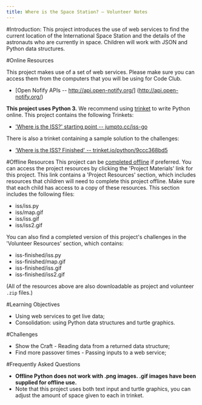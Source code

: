 ```yaml
---
title: Where is the Space Station? — Volunteer Notes
---
```


#Introduction:
This project introduces the use of web services to find the current location of the International Space Station and the details of the astronauts who are currently in space. Children will work with JSON and Python data structures. 

#Online Resources

This project makes use of a set of web services. Please make sure you can access them from the computers that you will be using for Code Club. 

+ [Open Nofify APIs -- http://api.open-notify.org/] (http://api.open-notify.org/)

__This project uses Python 3.__ We recommend using [trinket](https://trinket.io/) to write Python online. This project contains the following Trinkets:

+ ['Where is the ISS?' starting point -- jumpto.cc/iss-go](http://jumpto.cc/iss-go)

There is also a trinket containing a sample solution to the challenges:

+ [‘Where is the ISS? Finished' -- trinket.io/python/9ccc368bd5](https://trinket.io/python/b95851338c)

#Offline Resources
This project can be [completed offline](https://www.codeclubprojects.org/en-GB/resources/python-working-offline/) if preferred. You can access the project resources by clicking the 'Project Materials' link for this project. This link contains a 'Project Resources' section, which includes resources that children will need to complete this project offline. Make sure that each child has access to a copy of these resources. This section includes the following files:

+ iss/iss.py
+ iss/map.gif
+ iss/iss.gif
+ iss/iss2.gif

You can also find a completed version of this project's challenges in the 'Volunteer Resources' section, which contains:

+ iss-finished/iss.py
+ iss-finished/map.gif
+ iss-finished/iss.gif
+ iss-finished/iss2.gif

(All of the resources above are also downloadable as project and volunteer `.zip` files.)

#Learning Objectives
+ Using web services to get live data;
+ Consolidation: using Python data structures and turtle graphics. 

#Challenges
+ Show the Craft - Reading data from a returned data structure;
+ Find more passover times - Passing inputs to a web service;

#Frequently Asked Questions
+ __Offline Python does not work with .png images. .gif images have been supplied for offline use.__
+ Note that this project uses both text input and turtle graphics, you can adjust the amount of space given to each in trinket. 


